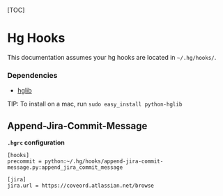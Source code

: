 [TOC]

# Hg Hooks

This documentation assumes your hg hooks are located in `~/.hg/hooks/`.

### Dependencies
* [hglib](https://www.mercurial-scm.org/wiki/PythonHglib)

TIP: To install on a mac, run `sudo easy_install python-hglib`

## Append-Jira-Commit-Message
**`.hgrc` configuration**
```
[hooks]
precommit = python:~/.hg/hooks/append-jira-commit-message.py:append_jira_commit_message

[jira]
jira.url = https://coveord.atlassian.net/browse
```
